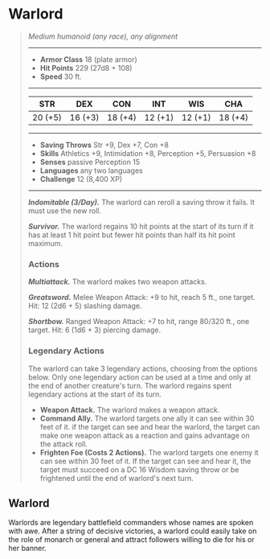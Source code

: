 # Warlord
>*Medium humanoid (any race), any alignment*
>___
>- **Armor Class** 18 (plate armor)
>- **Hit Points** 229 (27d8 + 108)
>- **Speed** 30 ft.
>___
>|STR|DEX|CON|INT|WIS|CHA|
>|:---:|:---:|:---:|:---:|:---:|:---:|
>|20 (+5)|16 (+3)|18 (+4)|12 (+1)|12 (+1)|18 (+4)|
>___
>- **Saving Throws** Str +9, Dex +7, Con +8
>- **Skills** Athletics +9, Intimidation +8, Perception +5, Persuasion +8
>- **Senses** passive Perception 15
>- **Languages** any two languages
>- **Challenge** 12 (8,400 XP)
>___
>***Indomitable (3/Day).*** The warlord can reroll a saving throw it fails. It must use the new roll.  
>
>***Survivor.*** The warlord regains 10 hit points at the start of its turn if it has at least 1 hit point but fewer hit points than half its hit point maximum.  
>
>### Actions
>***Multiattack.*** The warlord makes two weapon attacks.  
>
>***Greatsword.*** Melee Weapon Attack: +9 to hit, reach 5 ft., one target. Hit: 12 (2d6 + 5) slashing damage.  
>
>***Shortbow.*** Ranged Weapon Attack: +7 to hit, range 80/320 ft., one target. Hit: 6 (1d6 + 3) piercing damage.  
>
>### Legendary Actions
>The warlord can take 3 legendary actions, choosing from the options below. Only one legendary action can be used at a time and only at the end of another creature's turn. The warlord regains spent legendary actions at the start of its turn.
>
>- **Weapon Attack.** The warlord makes a weapon attack.
>- **Command Ally.** The warlord targets one ally it can see within 30 feet of it. if the target can see and hear the warlord, the target can make one weapon attack as a reaction and gains advantage on the attack roll.
>- **Frighten Foe (Costs 2 Actions).** The warlord targets one enemy it can see within 30 feet of it. If the target can see and hear it, the target must succeed on a DC 16 Wisdom saving throw or be frightened until the end of warlord's next turn.
## Warlord
Warlords are legendary battlefield commanders whose names are spoken with awe. After a string of decisive victories, a warlord could easily take on the role of monarch or general and attract followers willing to die for his or her banner.